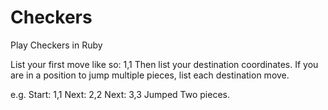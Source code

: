 Checkers
========

Play Checkers in Ruby 

List your first move like so: 1,1
Then list your destination coordinates.  If you are in a position to jump multiple pieces, list each destination move.

e.g.
Start: 1,1
Next: 2,2
Next: 3,3
Jumped Two pieces.  
